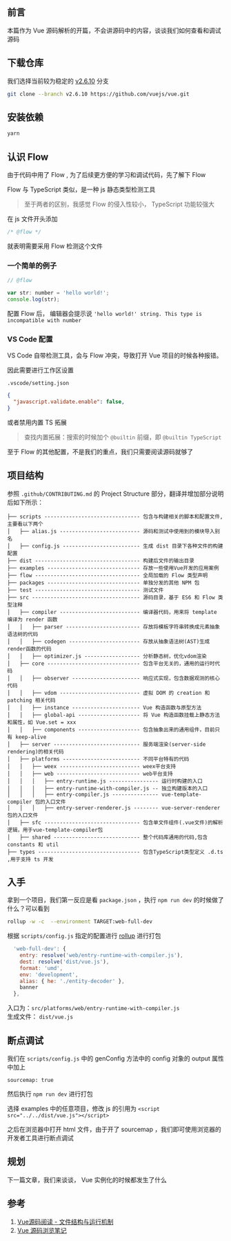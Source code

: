 ## 前言

本篇作为 Vue 源码解析的开篇，不会讲源码中的内容，谈谈我们如何查看和调试源码


## 下载仓库

我们选择当前较为稳定的 [v2.6.10](https://github.com/vuejs/vue/tree/v2.6.10) 分支
```sh
git clone --branch v2.6.10 https://github.com/vuejs/vue.git
```

## 安装依赖

```sh
yarn
```

## 认识 Flow 

由于代码中用了 Flow , 为了后续更方便的学习和调试代码，先了解下 Flow

Flow 与 TypeScript 类似，是一种 js 静态类型检测工具

> 至于两者的区别，我感觉 Flow 的侵入性较小， TypeScript 功能较强大

在 js 文件开头添加
```js
/* @flow */
```

就表明需要采用 Flow 检测这个文件

### 一个简单的例子
```js
// @flow

var str: number = 'hello world!';
console.log(str);
```
配置 Flow 后， 编辑器会提示说 `'hello world!' string. This type is incompatible with number`

### VS Code 配置

VS Code 自带检测工具，会与 Flow 冲突，导致打开 Vue 项目的时候各种报错。

因此需要进行工作区设置

`.vscode/setting.json`
```json
{
  "javascript.validate.enable": false,
}
```
或者禁用内置 TS 拓展
> 查找内置拓展：搜索的时候加个 `@builtin` 前缀，即 `@builtin TypeScript` 

至于 Flow 的其他配置，不是我们的重点，我们只需要阅读源码就够了

## 项目结构

参照 `.github/CONTRIBUTING.md` 的 Project Structure 部分，翻译并增加部分说明后如下所示：

```
├── scripts ------------------------------- 包含与构建相关的脚本和配置文件,主要看以下两个
│   ├── alias.js -------------------------- 源码和测试中使用到的模块导入别名
│   ├── config.js ------------------------- 生成 dist 目录下各种文件的构建配置
├── dist ---------------------------------- 构建后文件的输出目录
├── examples ------------------------------ 存放一些使用Vue开发的应用案例
├── flow ---------------------------------- 全局加载的 Flow 类型声明
├── packages ------------------------------ 单独分发的其他 NPM 包
├── test ---------------------------------- 测试文件
├── src ----------------------------------- 源码目录，基于 ES6 和 Flow 类型注释
│   ├── compiler -------------------------- 编译器代码，用来将 template 编译为 render 函数
│   │   ├── parser ------------------------ 存放将模板字符串转换成元素抽象语法树的代码
│   │   ├── codegen ----------------------- 存放从抽象语法树(AST)生成render函数的代码
│   │   ├── optimizer.js ------------------ 分析静态树，优化vdom渲染
│   ├── core ------------------------------ 包含平台无关的，通用的运行时代码
│   │   ├── observer ---------------------- 响应式实现，包含数据观测的核心代码
│   │   ├── vdom -------------------------- 虚拟 DOM 的 creation 和 patching 相关代码
│   │   ├── instance ---------------------- Vue 构造函数与原型方法
│   │   ├── global-api -------------------- 将 Vue 构造函数挂载上静态方法和属性，如 Vue.set = xxx
│   │   ├── components -------------------- 包含抽象出来的通用组件，目前只有 keep-alive
│   ├── server ---------------------------- 服务端渲染(server-side rendering)的相关代码
│   ├── platforms ------------------------- 不同平台特有的代码
│   │   ├── weex -------------------------- weex平台支持
│   │   ├── web --------------------------- web平台支持
│   │   │   ├── entry-runtime.js ---------------- 运行时构建的入口
│   │   │   ├── entry-runtime-with-compiler.js -- 独立构建版本的入口
│   │   │   ├── entry-compiler.js --------------- vue-template-compiler 包的入口文件
│   │   │   ├── entry-server-renderer.js -------- vue-server-renderer 包的入口文件
│   ├── sfc ------------------------------- 包含单文件组件(.vue文件)的解析逻辑，用于vue-template-compiler包
│   ├── shared ---------------------------- 整个代码库通用的代码,包含 constants 和 util
├── types --------------------------------- 包含TypeScript类型定义 .d.ts ,用于支持 ts 开发
```

## 入手

拿到一个项目，我们第一反应是看 `package.json` ，执行 `npm run dev` 的时候做了什么？可以看到
```sh
rollup -w -c  --environment TARGET:web-full-dev
```
根据 `scripts/config.js` 指定的配置进行 [rollup](https://www.rollupjs.com/guide/) 进行打包
```js
  'web-full-dev': {
    entry: resolve('web/entry-runtime-with-compiler.js'),
    dest: resolve('dist/vue.js'),
    format: 'umd',
    env: 'development',
    alias: { he: './entity-decoder' },
    banner
  },
```
入口为：`src/platforms/web/entry-runtime-with-compiler.js` \
生成文件： `dist/vue.js`

## 断点调试

我们在 `scripts/config.js` 中的 genConfig 方法中的 config 对象的 output 属性中加上
```
sourcemap: true
```
然后执行 `npm run dev` 进行打包

选择 examples 中的任意项目，修改 js 的引用为 `<script src="../../dist/vue.js"></script>`

之后在浏览器中打开 html 文件，由于开了 sourcemap ，我们即可使用浏览器的开发者工具进行断点调试

## 规划

下一篇文章，我们来谈谈， Vue 实例化的时候都发生了什么

## 参考

1. [Vue源码阅读 - 文件结构与运行机制](https://juejin.im/post/5b38830de51d455888216675)
2. [Vue 源码浏览笔记](https://chuchencheng.com/2019/01/10/Vue%E6%BA%90%E7%A0%81%E6%B5%8F%E8%A7%88%E7%AC%94%E8%AE%B0-0/#more)